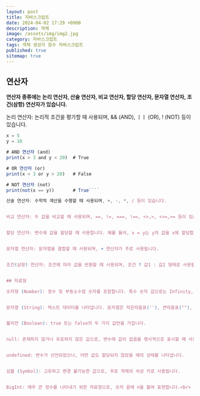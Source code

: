 ```yaml
---
layout: post
title: 자바스크립트 
date: 2024-04-02 17:29 +0900
description: 객체
image: /assets/img/img2.jpg
category: 자바스크립트
tags: 객체 생성자 함수 자바스크립트
published: true
sitemap: true
---
```


## 연산자

<b>연산자 종류에는 논리 연산자, 산술 연산자, 비교 연산자, 할당 연산자, 문자열 연산자, 조건(삼항) 연산자가 있습니다.</b>


논리 연산자: 논리적 조건을 평가할 때 사용되며, && (AND), ㅣㅣ (OR), ! (NOT) 등이 있습니다.
````javascript
x = 5
y = 10

# AND 연산자 (and)
print(x > 3 and y < 20)  # True

# OR 연산자 (or)
print(x < 3 or y > 20)   # False

# NOT 연산자 (not)
print(not(x == y))       # True````

산술 연산자: 수학적 계산을 수행할 때 사용되며, +, -, *, / 등이 있습니다.


비교 연산자: 두 값을 비교할 때 사용되며, ==, !=, ===, !==, <>,>, <>=,>= 등이 있습니다.


할당 연산자: 변수에 값을 할당할 때 사용합니다. 예를 들어, x = y는 y의 값을 x에 할당합니다.


문자열 연산자: 문자열을 결합할 때 사용되며, + 연산자가 주로 사용됩니다.


조건(삼항) 연산자: 조건에 따라 값을 반환할 때 사용되며, 조건 ? 값1 : 값2 형태로 사용됩니다.


## 자료형

숫자형 (Number): 정수 및 부동소수점 숫자를 포함합니다. 특수 숫자 값으로는 Infinity, -Infinity, NaN이 있습니다.


문자열 (String): 텍스트 데이터를 나타냅니다. 문자열은 작은따옴표(''), 큰따옴표(""), 또는 백틱(``)으로 묶어 표현합니다.


불리언 (Boolean): true 또는 false의 두 가지 값만을 가집니다.


null: 존재하지 않거나 유효하지 않은 값으로, 변수에 값이 없음을 명시적으로 표시할 때 사용합니다.


undefined: 변수가 선언되었으나, 어떤 값도 할당되지 않았을 때의 상태를 나타냅니다.


심볼 (Symbol): 고유하고 변경 불가능한 값으로, 주로 객체의 속성 키로 사용됩니다.


BigInt: 매우 큰 정수를 나타내기 위한 자료형으로, 숫자 끝에 n을 붙여 표현합니다.<br>






